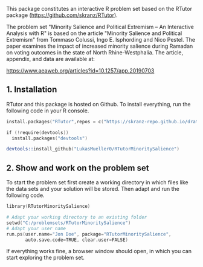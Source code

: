 This package constitutes an interactive R problem set based on the RTutor package (https://github.com/skranz/RTutor). 

The problem set "Minority Salience and Political Extremism – An Interactive Analysis with R" is based on the article  "Minority Salience and Political Extremism" from Tommaso Colussi, Ingo E. Isphording and
Nico Pestel. The paper examines the impact of increased minority salience during Ramadan on voting outcomes in the state of North Rhine-Westphalia. The article, appendix, and data are available at:

https://www.aeaweb.org/articles?id=10.1257/app.20190703

## 1. Installation

RTutor and this package is hosted on Github. To install everything, run the following code in your R console.
```s
install.packages("RTutor",repos = c("https://skranz-repo.github.io/drat/",getOption("repos")))

if (!require(devtools))
  install.packages("devtools")

devtools::install_github("LukasMueller0/RTutorMinoritySalience")
```

## 2. Show and work on the problem set
To start the problem set first create a working directory in which files like the data sets and your solution will be stored. Then adapt and run the following code.
```s
library(RTutorMinoritySalience)

# Adapt your working directory to an existing folder
setwd("C:/problemsets/RTutorMinoritySalience")
# Adapt your user name
run.ps(user.name="Jon Doe", package="RTutorMinoritySalience",
       auto.save.code=TRUE, clear.user=FALSE)
```
If everything works fine, a browser window should open, in which you can start exploring the problem set.
